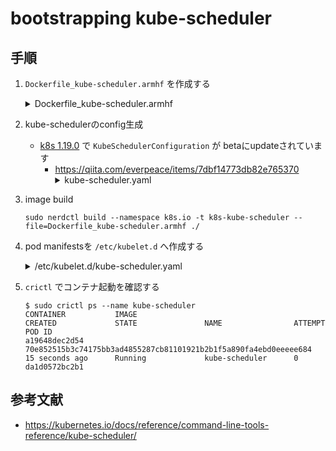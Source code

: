 # bootstrapping kube-scheduler

## 手順

1. `Dockerfile_kube-scheduler.armhf` を作成する
   <details><summary>Dockerfile_kube-scheduler.armhf</summary>
      ```
      cat << 'EOF' > Dockerfile_kube-scheduler.armhf
      FROM arm64v8/ubuntu:bionic

      ARG VERSION="v1.22.0"
      ARG ARCH="arm64"

      RUN set -ex \
        && apt update \
        && apt install -y wget \
        && apt clean \
        && wget -P /usr/bin/ https://dl.k8s.io/$VERSION/bin/linux/$ARCH/kube-scheduler \
        && chmod +x /usr/bin/kube-scheduler \
        && install -o root -g root -m 755 -d /var/lib/kubernetes \
        && install -o root -g root -m 755 -d /etc/kubernetes/config

      COPY kube-scheduler.yaml /etc/kubernetes/config/
      COPY kube-scheduler.kubeconfig /var/lib/kubernetes/

      ENTRYPOINT ["/usr/bin/kube-scheduler"]
      EOF
      ```
   </details>

1. kube-schedulerのconfig生成
   - [k8s 1.19.0](https://github.com/kubernetes/kubernetes/blob/master/CHANGELOG/CHANGELOG-1.19.md#v1190) で `KubeSchedulerConfiguration` が betaにupdateされています
      - https://qiita.com/everpeace/items/7dbf14773db82e765370
         <details><summary>kube-scheduler.yaml</summary>
            ```
            cat << EOF > kube-scheduler.yaml
            ---
            apiVersion: kubescheduler.config.k8s.io/v1beta1
            kind: KubeSchedulerConfiguration
            clientConnection:
              kubeconfig: "/var/lib/kubernetes/kube-scheduler.kubeconfig"
            leaderElection:
              leaderElect: false
            EOF
            ```
         </details>

1. image build
   ```
   sudo nerdctl build --namespace k8s.io -t k8s-kube-scheduler --file=Dockerfile_kube-scheduler.armhf ./
   ```

1. pod manifestsを `/etc/kubelet.d` へ作成する
   <details><summary>/etc/kubelet.d/kube-scheduler.yaml</summary>
      ```
      cat << EOF | sudo tee /etc/kubelet.d/kube-scheduler.yaml
      ---
      apiVersion: v1
      kind: Pod
      metadata:
        name: kube-scheduler
        namespace: kube-system
        labels:
          tier: control-plane
          component: kube-scheduler

      spec:
        # https://kubernetes.io/docs/tasks/administer-cluster/guaranteed-scheduling-critical-addon-pods/
        priorityClassName: system-node-critical
        hostNetwork: true
        containers:
          - name: kube-scheduler
            image: k8s-kube-scheduler:latest
            imagePullPolicy: IfNotPresent
            resources:
              requests:
                cpu: "256m"
                memory: "128Mi"
              limits:
                cpu: "384m"
                memory: "128Mi"
            command:
              - /usr/bin/kube-scheduler
              - --config=/etc/kubernetes/config/kube-scheduler.yaml
              - --v=2
      EOF
      ```
   </details>

1. `crictl` でコンテナ起動を確認する
   ```
   $ sudo crictl ps --name kube-scheduler
   CONTAINER           IMAGE                                                              CREATED             STATE               NAME                ATTEMPT             POD ID
   a19648dec2d54       70e852515b3c74175bb3ad4855287cb81101921b2b1f5a890fa4ebd0eeeee684   15 seconds ago      Running             kube-scheduler      0                   da1d0572bc2b1
   ```

## 参考文献

- https://kubernetes.io/docs/reference/command-line-tools-reference/kube-scheduler/

